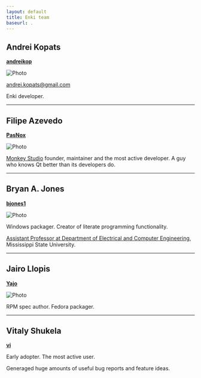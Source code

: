 ```yaml
---
layout: default
title: Enki team
baseurl: .
---
```



## Andrei Kopats

[**andreikop**](https://github.com/andreikop)

![Photo](photo/andrei.kopats.png)

[andrei.kopats@gmail.com](mailto:andrei.kopats@gmail.com)

Enki developer.
<hr/>

## Filipe Azevedo
[**PasNox**](https://github.com/pasnox)

![Photo](photo/PasNox.jpg)

[Monkey Studio](http://monkeystudio.org) founder, maintainer and the most active developer.
A guy who knows Qt better than its developers do.
<hr/>

## Bryan A. Jones
[**bjones1**](https://github.com/bjones1)

![Photo](photo/BryanAJones.jpg)

Windows packager. Creator of literate programming functionality.

[Assistant Professor at Department of Electrical and Computer Engineering](http://www.ece.msstate.edu/~bjones), Mississippi State University.
<hr/>

## Jairo Llopis
[**Yajo**](https://github.com/yajo)


![Photo](http://gravatar.com/avatar/76340b30482bc6dc546d6a47e724c3d1?s=120)

RPM spec author.
Fedora packager.
<hr/>

## Vitaly Shukela
[**vi**](https://github.com/vi)


Early adopter. The most active user.

Generaged huge amounts of useful bug reports and feature ideas.
